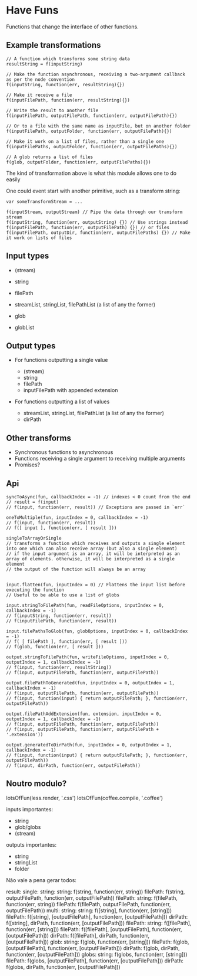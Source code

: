 # Have Funs

Functions that change the interface of other functions.

## Example transformations

    // A function which transforms some string data
    resultString = f(inputString)

    // Make the function asynchronous, receiving a two-argument callback as per the node convention
    f(inputString, function(err, resultString){})

    // Make it receive a file
    f(inputFilePath, function(err, resultString){})

    // Write the result to another file
    f(inputFilePath, outputFilePath, function(err, outputFilePath){})

    // Or to a file with the same name as inputFile, but on another folder
    f(inputFilePath, outputFolder, function(err, outputFilePath){})

    // Make it work on a list of files, rather than a single one
    f(inputFilePaths, outputFolder, function(err, outputFilePaths){})

    // A glob returns a list of files
    f(glob, outputFolder, function(err, outputFilePaths){})


The kind of transformation above is what this module allows one to do easily

One could event start with another primitive, such as a transform string:

    var someTransformStream = ...

    f(inputStream, outputStream) // Pipe the data through our transform stream
    f(inputString, function(err, outputString) {}) // Use strings instead
    f(inputFilePath, function(err, outputFilePath) {}) // or files
    f(inputFilePath, outputDir, function(err, outputFilePaths) {}) // Make it work on lists of files


## Input types

 - (stream)
 - string
 - filePath

 - streamList, stringList, filePathList (a list of any the former)
 - glob
 - globList



## Output types

 - For functions outputting a single value
   - (stream)
   - string
   - filePath
   - inputFilePath with appended extension

 - For functions outputting a list of values
   - streamList, stringList, filePathList (a list of any the former)
   - dirPath

## Other transforms

 - Synchronous functions to asynchronous
 - Functions receiving a single argument to receiving multiple arguments
 - Promises?


## Api

    syncToAsync(fun, callbackIndex = -1) // indexes < 0 count from the end
    // result = f(input)
    // f(input, function(err, result)) // Exceptions are passed in `err`

    oneToMultiple(fun, inputIndex = 0, callbackIndex = -1)
    // f(input, function(err, result))
    // f([ input ], function(err, [ result ]))

    singleToArrayOrSingle
    // transforms a function which receives and outputs a single element into one which can also receive array (but also a single element)
    // if the input argument is an array, it will be interpreted as an array of elements. otherwise, it will be interpreted as a single element
    // the output of the function will always be an array


    input.flatten(fun, inputIndex = 0) // Flattens the input list before executing the function
    // Useful to be able to use a list of globs

    input.stringToFilePath(fun, readFileOptions, inputIndex = 0, callbackIndex = -1)
    // f(inputString, function(err, result))
    // f(inputFilePath, function(err, result))

    input.filePathsToGlob(fun, globOptions, inputIndex = 0, callbackIndex = -1)
    // f( [ filePath ], function(err, [ result ]))
    // f(glob, function(err, [ result ]))

    output.stringToFilePath(fun, writeFileOptions, inputIndex = 0, outputIndex = 1, callbackIndex = -1)
    // f(input, function(err, resultString))
    // f(input, outputFilePath, function(err, outputFilePath))

    output.filePathToGenerated(fun, inputIndex = 0, outputIndex = 1, callbackIndex = -1)
    // f(input, outputFilePath, function(err, outputFilePath))
    // f(input, function(input) { return outputFilePath; }, function(err, outputFilePath))

    output.filePathAddExtension(fun, extension, inputIndex = 0, outputIndex = 1, callbackIndex = -1)
    // f(input, outputFilePath, function(err, outputFilePath))
    // f(input, outputFilePath, function(err, outputFilePath + '.extension'))

    output.generatedToDirPath(fun, inputIndex = 0, outputIndex = 1, callbackIndex = -1)
    // f(input, function(input) { return outputFilePath; }, function(err, outputFilePath))    
    // f(input, dirPath, function(err, outputFilePath))


## Noutro modulo?

lotsOfFun(less.render, '.css')
lotsOfFun(coffee.compile, '.coffee')

inputs importantes:
 - string
 - glob/globs
 - (stream)

outputs importantes:
  - string
  - stringList
  - folder






Não vale a pena gerar todos:

result:
  single:
    string:
      string: f(string, function(err, string))
      filePath: f(string, outputFilePath, function(err, outputFilePath))
    filePath:
      string: f(filePath, function(err, string))
      filePath: f(filePath, outputFilePath, function(err, outputFilePath))
  multi:
    string:
      string: f([string], function(err, [string]))
      filePath: f([string], [outputFilePath], function(err, [outputFilePath]))
      dirPath: f([string], dirPath, function(err, [outputFilePath]))
    filePath:
      string: f([filePath], function(err, [string]))
      filePath: f([filePath], [outputFilePath], function(err, [outputFilePath]))
      dirPath: f([filePath], dirPath, function(err, [outputFilePath]))
    glob:
      string: f(glob, function(err, [string]))
      filePath: f(glob, [outputFilePath], function(err, [outputFilePath]))
      dirPath: f(glob, dirPath, function(err, [outputFilePath]))
    globs:
      string: f(globs, function(err, [string]))
      filePath: f(globs, [outputFilePath], function(err, [outputFilePath]))
      dirPath: f(globs, dirPath, function(err, [outputFilePath]))